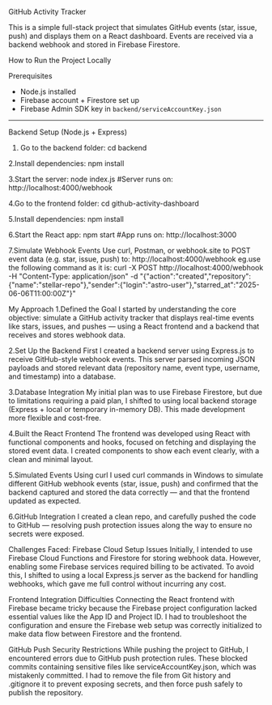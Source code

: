  GitHub Activity Tracker

This is a simple full-stack project that simulates GitHub events (star, issue, push) and displays them on a React dashboard. Events are received via a backend webhook and stored in Firebase Firestore.

 How to Run the Project Locally

 Prerequisites

- Node.js installed
- Firebase account + Firestore set up
- Firebase Admin SDK key in `backend/serviceAccountKey.json`

---

 Backend Setup (Node.js + Express)

1. Go to the backend folder:
   cd backend
   
2.Install dependencies:
    npm install

3.Start the server:
 node index.js
#Server runs on: http://localhost:4000/webhook



4.Go to the frontend folder:
 cd github-activity-dashboard


5.Install dependencies:
  npm install


6.Start the React app:
  npm start
#App runs on: http://localhost:3000

7.Simulate Webhook Events
  Use curl, Postman, or webhook.site to POST event data (e.g. star, issue, push) to:
    http://localhost:4000/webhook
eg.use the following command as it is:
curl -X POST http://localhost:4000/webhook -H "Content-Type: application/json" -d "{\"action\":\"created\",\"repository\":{\"name\":\"stellar-repo\"},\"sender\":{\"login\":\"astro-user\"},\"starred_at\":\"2025-06-06T11:00:00Z\"}"



 My Approach
1.Defined the Goal
I started by understanding the core objective: simulate a GitHub activity tracker that displays real-time events like stars, issues, and pushes — using a React frontend and a backend that receives and stores webhook data.

2.Set Up the Backend First
I created a backend server using Express.js to receive GitHub-style webhook events. This server parsed incoming JSON payloads and stored relevant data (repository name, event type, username, and timestamp) into a database.

3.Database Integration
My initial plan was to use Firebase Firestore, but due to limitations requiring a paid plan, I shifted to using local backend storage (Express + local or temporary in-memory DB). This made development more flexible and cost-free.

4.Built the React Frontend
The frontend was developed using React with functional components and hooks, focused on fetching and displaying the stored event data. I created components to show each event clearly, with a clean and minimal layout.

5.Simulated Events Using curl
I used curl commands in Windows to simulate different GitHub webhook events (star, issue, push) and confirmed that the backend captured and stored the data correctly — and that the frontend updated as expected.

6.GitHub Integration
I created a clean repo, and carefully pushed the code to GitHub — resolving push protection issues along the way to ensure no secrets were exposed.







Challenges Faced:
Firebase Cloud Setup Issues
Initially, I intended to use Firebase Cloud Functions and Firestore for storing webhook data. However, enabling some Firebase services required billing to be activated. To avoid this, I shifted to using a local Express.js server as the backend for handling webhooks, which gave me full control without incurring any cost.

Frontend Integration Difficulties
Connecting the React frontend with Firebase became tricky because the Firebase project configuration lacked essential values like the App ID and Project ID. I had to troubleshoot the configuration and ensure the Firebase web setup was correctly initialized to make data flow between Firestore and the frontend.

GitHub Push Security Restrictions
While pushing the project to GitHub, I encountered errors due to GitHub push protection rules. These blocked commits containing sensitive files like serviceAccountKey.json, which was mistakenly committed. I had to remove the file from Git history and .gitignore it to prevent exposing secrets, and then force push safely to publish the repository.
